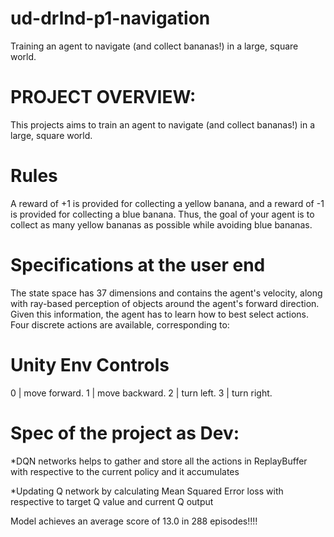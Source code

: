 # ud-drlnd-p1-navigation

Training an agent to navigate (and collect bananas!) in a large, square world.

# PROJECT OVERVIEW:

This projects aims to train an agent to navigate (and collect bananas!) in a large, square world.

# Rules
A reward of +1 is provided for collecting a yellow banana, and a reward of -1 is provided for collecting a blue banana. Thus, the goal of your agent is to collect as many yellow bananas as possible while avoiding blue bananas.

# Specifications at the user end
The state space has 37 dimensions and contains the agent's velocity, along with ray-based perception of objects around the agent's forward direction. Given this information, the agent has to learn how to best select actions. Four discrete actions are available, corresponding to:

# Unity Env Controls

0 | move forward.
1 | move backward.
2 | turn left.
3 | turn right.

# Spec of the project as Dev:
*DQN networks helps to gather and store all the actions in ReplayBuffer with respective to the current policy and it accumulates

*Updating Q network by calculating Mean Squared Error loss with respective to target Q value and current Q output

Model achieves an average score of 13.0 in 288 episodes!!!!

